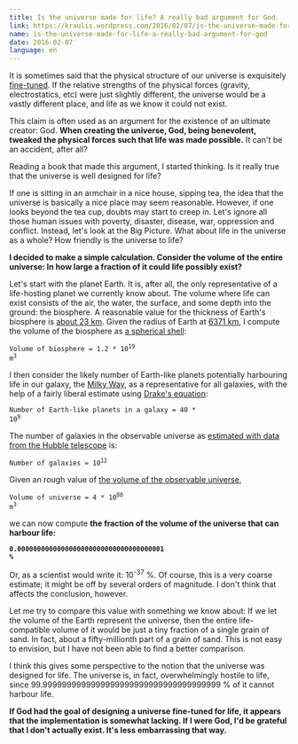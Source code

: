 ```yaml
---
title: Is the universe made for life? A really bad argument for God.
link: https://kraulis.wordpress.com/2016/02/07/is-the-universe-made-for-life-a-really-bad-argument-for-god/
name: is-the-universe-made-for-life-a-really-bad-argument-for-god
date: 2016-02-07
language: en
---
```

It is sometimes said that the physical structure of our universe is exquisitely [fine-tuned](https://en.wikipedia.org/wiki/Fine-tuned_Universe). If the relative strengths of the physical forces (gravity, electrostatics, etc) were just slightly different, the universe would be a vastly different place, and life as we know it could not exist.

This claim is often used as an argument for the existence of an ultimate creator: God. **When creating the universe, God, being benevolent, tweaked the physical forces such that life was made possible.** It can't be an accident, after all?

Reading a book that made this argument, I started thinking. Is it really true that the universe is well designed for life?

If one is sitting in an armchair in a nice house, sipping tea, the idea that the universe is basically a nice place may seem reasonable. However, if one looks beyond the tea cup, doubts may start to creep in. Let's ignore all those human issues with poverty, disaster, disease, war, oppression and conflict. Instead, let's look at the Big Picture. What about life in the universe as a whole? How friendly is the universe to life?

**I decided to make a simple calculation. Consider the volume of the entire universe: In how large a fraction of it could life possibly exist?**



Let's start with the planet Earth. It is, after all, the only representative of a life-hosting planet we currently know about. The volume where life can exist consists of the air, the water, the surface, and some depth into the ground: the biosphere. A reasonable value for the thickness of Earth's biosphere is [about 23 km](http://www.newworldencyclopedia.org/entry/Biosphere). Given the radius of Earth at [6371 km](https://en.wikipedia.org/wiki/Earth), I compute the volume of the biosphere as [a spherical shell](http://www.emathzone.com/tutorials/geometry/spherical-shell.html):

<code>Volume of biosphere = 1.2 * 10<sup>19</sup> m<sup>3</sup></code>

I then consider the likely number of Earth-like planets potentially harbouring life in our galaxy, the [Milky Way](https://en.wikipedia.org/wiki/Milky_Way), as a representative for all galaxies, with the help of a fairly liberal estimate using [Drake's equation](https://en.wikipedia.org/wiki/Drake_equation):

<code>Number of Earth-like planets in a galaxy = 40 * 10<sup>9</sup></code>

The number of galaxies in the observable universe as [estimated with data from the Hubble telescope](http://www.forbes.com/sites/ethansiegel/2015/04/24/how-we-know-how-many-galaxies-are-in-the-universe-thanks-to-hubble/) is:

<code>Number of galaxies = 10<sup>12</sup></code>

Given an rough value of [the volume of the observable universe](https://en.wikipedia.org/wiki/Observable_universe),

<code>Volume of universe = 4 * 10<sup>80</sup> m<sup>3</sup></code>

we can now compute **the fraction of the volume of the universe that can harbour life:**

<code>**0.0000000000000000000000000000000000001 %**</code>

Or, as a scientist would write it: 10<sup>-37</sup> %. Of course, this is a very coarse estimate; it might be off by several orders of magnitude. I don't think that affects the conclusion, however.

Let me try to compare this value with something we know about: If we let the volume of the Earth represent the universe, then the entire life-compatible volume of it would be just a tiny fraction of a single grain of sand. In fact, about a fifty-millionth part of a grain of sand. This is not easy to envision, but I have not been able to find a better comparison.

I think this gives some perspective to the notion that the universe was designed for life. The universe is, in fact, overwhelmingly hostile to life, since 99.9999999999999999999999999999999999999 % of it cannot harbour life.

**If God had the goal of designing a universe fine-tuned for life, it appears that the implementation is somewhat lacking. If I were God, I'd be grateful that I don't actually exist. It's less embarrassing that way.**


